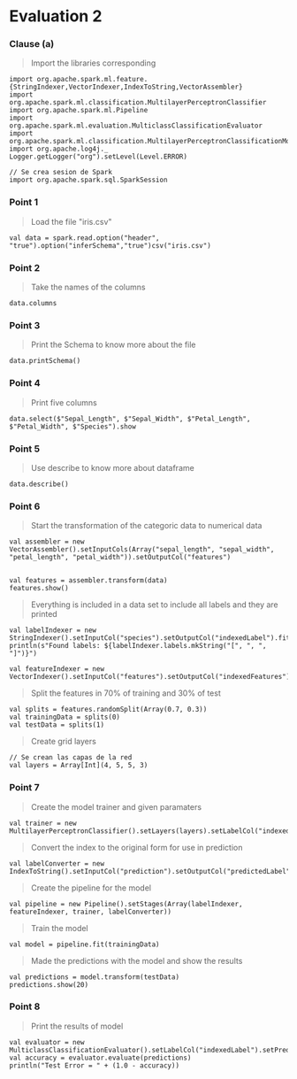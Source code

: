 # Evaluation 2

### Clause (a)

> Import the libraries corresponding 
```
import org.apache.spark.ml.feature.{StringIndexer,VectorIndexer,IndexToString,VectorAssembler}
import org.apache.spark.ml.classification.MultilayerPerceptronClassifier
import org.apache.spark.ml.Pipeline
import org.apache.spark.ml.evaluation.MulticlassClassificationEvaluator
import org.apache.spark.ml.classification.MultilayerPerceptronClassificationModel
import org.apache.log4j._
Logger.getLogger("org").setLevel(Level.ERROR)

// Se crea sesion de Spark
import org.apache.spark.sql.SparkSession
```
### Point 1

> Load the file "iris.csv" 
```
val data = spark.read.option("header", "true").option("inferSchema","true")csv("iris.csv")
```

### Point 2

> Take the names of the columns
```
data.columns
```

### Point 3

> Print the Schema to know more about the file
```
data.printSchema()
```

### Point 4

> Print five columns

```
data.select($"Sepal_Length", $"Sepal_Width", $"Petal_Length", $"Petal_Width", $"Species").show
```

### Point 5

> Use describe to know more about dataframe

```
data.describe()
```

### Point 6

> Start the transformation of the categoric data to numerical data

```
val assembler = new VectorAssembler().setInputCols(Array("sepal_length", "sepal_width", "petal_length", "petal_width")).setOutputCol("features")


val features = assembler.transform(data)
features.show()
```

> Everything is included in a data set to include all labels and they are printed

```
val labelIndexer = new StringIndexer().setInputCol("species").setOutputCol("indexedLabel").fit(features)
println(s"Found labels: ${labelIndexer.labels.mkString("[", ", ", "]")}")

val featureIndexer = new VectorIndexer().setInputCol("features").setOutputCol("indexedFeatures").setMaxCategories(4).fit(features)
```

> Split the features in 70% of training and 30% of test

```
val splits = features.randomSplit(Array(0.7, 0.3))
val trainingData = splits(0)
val testData = splits(1)
```

> Create grid layers

```
// Se crean las capas de la red
val layers = Array[Int](4, 5, 5, 3)

```

### Point 7

> Create the model trainer and given paramaters

```
val trainer = new MultilayerPerceptronClassifier().setLayers(layers).setLabelCol("indexedLabel").setFeaturesCol("indexedFeatures").setBlockSize(128).setSeed(System.currentTimeMillis).setMaxIter(200)
``` 

> Convert the index to the original form for use in prediction

```
val labelConverter = new IndexToString().setInputCol("prediction").setOutputCol("predictedLabel").setLabels(labelIndexer.labels)
```

> Create the pipeline for the model

```
val pipeline = new Pipeline().setStages(Array(labelIndexer, featureIndexer, trainer, labelConverter))
```

> Train the model

```
val model = pipeline.fit(trainingData)
```

> Made the predictions with the model and show the results

```
val predictions = model.transform(testData)
predictions.show(20)
```

### Point 8

> Print the results of model

```
val evaluator = new MulticlassClassificationEvaluator().setLabelCol("indexedLabel").setPredictionCol("prediction").setMetricName("accuracy")
val accuracy = evaluator.evaluate(predictions)
println("Test Error = " + (1.0 - accuracy))
```
